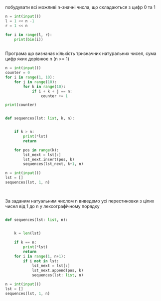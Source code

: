 побудувати всі можливі n-значні числа, що складаються з цифр 0 та 1
```python
n = int(input())
l = 1 << n -1
r = 1 << n

for i in range(l, r):
	print(bin(i))
	
```

Програма що визначає кількість тризначних натуральних чисел, сума цифр яких дорівнює n (n >= 1)

```python
n = int(input())
counter = 0
for i in range(1, 10):
	for j in range(10):
		for k in range(10):
			if i + k + j == n:
				counter += 1

print(counter)
```



```python

def sequences(lst: list, k, n):


	if k > n:
		print(*lst)
		return

	for pos in range(k):
		lst_next = lst[:]
		lst_next.insert(pos, k)
		sequences(lst_next, k+1, n)

n = int(input())
lst = []
sequences(lst, 1, n)

	
```


За заданим натуальним числом n виведемо усі перестиновки з цілих чисел від 1 до n у лексографічному порядку
```python

def sequences(lst: list, n):


	k = len(lst)
	
	if k == n:
		print(*lst)
		return
	for i in range(1, n+1):
		if i not in lst:
			lst_next = lst[:]
			lst_next.append(pos, k)
			sequences(lst: list, n)
			
n = int(input())
lst = []
sequences(lst, 1, n)
```


